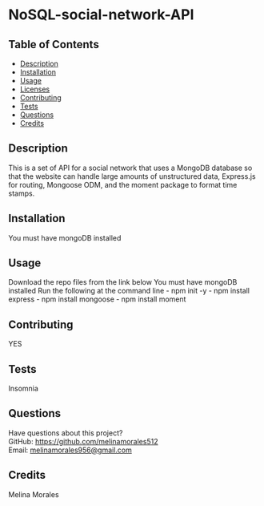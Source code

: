 # NoSQL-social-network-API
    
## Table of Contents
* [Description](#description)
* [Installation](#installation)
* [Usage](#usage)
* [Licenses](#licenses)
* [Contributing](#contributing)
* [Tests](#tests)
* [Questions](#questions)
* [Credits](#credits)

## Description

This is a set of API for a social network that uses a MongoDB database so that the website can handle large amounts of unstructured data, Express.js for routing, Mongoose ODM, and the moment package to format time stamps.

## Installation

You must have mongoDB installed

## Usage

Download the repo files from the link below
You must have mongoDB installed
Run the following at the command line
    - npm init -y
    - npm install express
    - npm install mongoose
    - npm install moment

## Contributing

YES

## Tests

Insomnia 

## Questions

Have questions about this project?  
GitHub: https://github.com/melinamorales512  
Email: melinamorales956@gmail.com
## Credits
Melina Morales

